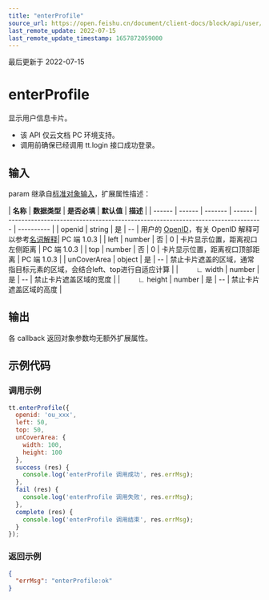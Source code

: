 ```yaml
---
title: "enterProfile"
source_url: https://open.feishu.cn/document/client-docs/block/api/user/enterprofile
last_remote_update: 2022-07-15
last_remote_update_timestamp: 1657872059000
---
```

最后更新于 2022-07-15

# enterProfile

显示用户信息卡片。
- 该 API 仅云文档 PC 环境支持。
- 调用前确保已经调用 tt.login 接口成功登录。

## 输入

param 继承自[标准对象输入](https://open.feishu.cn/document/uAjLw4CM/uYjL24iN/block/api/standard-object-input)，扩展属性描述：

| **名称** | **数据类型** | **是否必填** | **默认值** | **描述**                                                                          |
| ------ | ------ | ------- | ------ | ------------------------------------------------------------------------------- | ---------- | 
| openid | string | 是      | --      | 用户的 [OpenID](https://open.feishu.cn/document/ukTMukTMukTM/uUTO5UjL1kTO14SN5kTN)，有关 OpenID 解释可以参考[名词解释](https://open.feishu.cn/document/ukTMukTMukTM/uYTM5UjL2ETO14iNxkTN/terminology)| PC 端 1.0.3 |
| left   | number | 否       | 0      | 卡片显示位置，距离视口左侧距离                                                                 | PC 端 1.0.3 |
| top    | number | 否       | 0      | 卡片显示位置，距离视口顶部距离                                                                 | PC 端 1.0.3 |
| unCoverArea | object | 是 | --    | 禁止卡片遮盖的区域，通常指目标元素的区域，会结合left、top进行自适应计算 |
| &emsp;&emsp; ∟ width | number | 是 | --    | 禁止卡片遮盖区域的宽度 |
| &emsp;&emsp; ∟ height | number | 是 | --    | 禁止卡片遮盖区域的高度 |
## 输出

各 callback 返回对象参数均无额外扩展属性。

## 示例代码

### 调用示例

```js
tt.enterProfile({
  openid: 'ou_xxx',
  left: 50,
  top: 50,
  unCoverArea: {
    width: 100,
    height: 100
  },
  success (res) {
    console.log('enterProfile 调用成功', res.errMsg);
  },
  fail (res) {
    console.log('enterProfile 调用失败', res.errMsg);
  },
  complete (res) {
    console.log('enterProfile 调用结束', res.errMsg);
  } 
});
```

### 返回示例

```json
{
  "errMsg": "enterProfile:ok"
}
```
